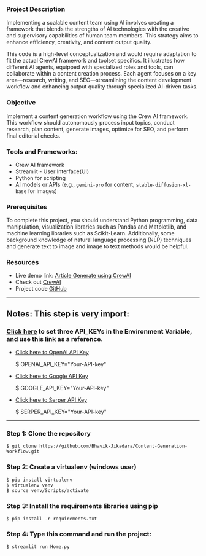 ### Project Description
Implementing a scalable content team using AI involves creating a framework that blends the strengths of AI technologies with the creative and supervisory capabilities of human team members. This strategy aims to enhance efficiency, creativity, and content output quality.

This code is a high-level conceptualization and would require adaptation to fit the actual CrewAI framework and toolset specifics. It illustrates how different AI agents, equipped with specialized roles and tools, can collaborate within a content creation process. Each agent focuses on a key area—research, writing, and SEO—streamlining the content development workflow and enhancing output quality through specialized AI-driven tasks.

### Objective
Implement a content generation workflow using the Crew AI framework. This workflow should autonomously process input topics, conduct research, plan content, generate images, optimize for SEO, and perform final editorial checks.

### Tools and Frameworks:
* Crew AI framework
* Streamlit - User Interface(UI)
* Python for scripting
* AI models or APIs (e.g., `gemini-pro` for content, `stable-diffusion-xl-base` for images)

### Prerequisites
To complete this project, you should understand Python programming, data manipulation, visualization libraries such as Pandas and Matplotlib, and machine learning libraries such as Scikit-Learn. Additionally, some background knowledge of natural language processing (NLP) techniques and generate text to image and image to text methods would be helpful.

### Resources
- Live demo link: [Article Generate using CrewAI]()
- Check out  [CrewAI](https://docs.crewai.com/)
- Project code [GitHub](https://github.com/Bhavik-Jikadara/Content-Generation-Workflow.git)

-----------------------------------------------------------------------------------------------------------------
## Notes: This step is very import:
### [Click here](https://www.c-sharpcorner.com/article/how-to-addedit-path-environment-variable-in-windows-11/) to set three API_KEYs in the Environment Variable, and use this link as a reference.
* [Click here to OpenAI API Key](https://platform.openai.com/api-keys)

    $ OPENAI_API_KEY="Your-API-key" 
* [Click here to Google API Key](https://aistudio.google.com/)  

    $ GOOGLE_API_KEY="Your-API-key" 
* [Click here to Serper API Key](https://serper.dev/api-key)  
 
    $ SERPER_API_KEY="Your-API-key"
-----------------------------------------------------------------------------------------------------------------         

### Step 1: Clone the repository
    $ git clone https://github.com/Bhavik-Jikadara/Content-Generation-Workflow.git

### Step 2: Create a virtualenv (windows user)
    $ pip install virtualenv
    $ virtualenv venv
    $ source venv/Scripts/activate

### Step 3: Install the requirements libraries using pip
    $ pip install -r requirements.txt

### Step 4: Type this command and run the project:
    $ streamlit run Home.py
